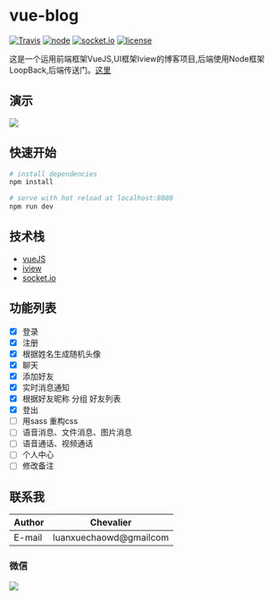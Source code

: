# vue-blog
[![Travis](https://img.shields.io/badge/Build-passing-brightgreen.svg?style=flat-square)](https://github.com/luanxuechao/vue-blog)
[![node](https://img.shields.io/badge/node-v8.1.4-blue.svg?style=flat-square)](https://github.com/luanxuechao/vue-blog)
[![socket.io](https://img.shields.io/badge/socket.io-%3E%3D2.0.0-blue.svg?style=flat-square)](https://github.com/luanxuechao/vue-blog)
[![license](https://img.shields.io/github/license/mashape/apistatus.svg?style=flat-square)](https://github.com/luanxuechao/vue-blog)

这是一个运用前端框架VueJS,UI框架Iview的博客项目,后端使用Node框架LoopBack,后端传送门。[这里](https://github.com/luanxuechao/loopback-chat)

## 演示
![](https://github.com/luanxuechao/vue-blog/blob/master/demo/demo.gif?raw=true)

## 快速开始

``` bash
# install dependencies
npm install

# serve with hot reload at localhost:8080
npm run dev

```

## 技术栈
- [vueJS](https://cn.vuejs.org/)
- [iview](https://www.iviewui.com/)
- [socket.io](https://socket.io/)

## 功能列表
- [x] 登录
- [x] 注册
- [x] 根据姓名生成随机头像
- [x] 聊天
- [x] 添加好友
- [x] 实时消息通知
- [x] 根据好友昵称 分组 好友列表
- [x] 登出
- [ ] 用sass 重构css
- [ ] 语音消息、文件消息、图片消息
- [ ] 语音通话、视频通话
- [ ] 个人中心
- [ ] 修改备注

## 联系我
|Author|Chevalier|
|---|---
|E-mail|luanxuechaowd@gmailcom
### 微信
![](https://github.com/luanxuechao/vue-blog/blob/master/demo/weChat.png)
